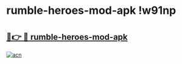 # rumble-heroes-mod-apk !w91np

# <h2><a href="https://frmwhp.esa.edu.pl?title=rumble-heroes-mod-apk&ref=w91np">🔗👉 🔴 rumble-heroes-mod-apk</a></h2>

[![acn](https://github.com/user-attachments/assets/0f9c940e-d8b0-45ae-aac7-cd30a18b3e1c)](https://frmwhp.esa.edu.pl?title=rumble-heroes-mod-apk&ref=w91np)

